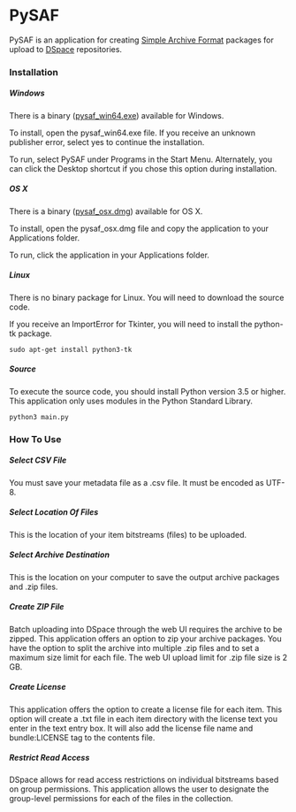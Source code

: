 # PySAF
PySAF is an application for creating [Simple Archive Format](https://wiki.duraspace.org/display/DSDOC5x/Importing+and+Exporting+Items+via+Simple+Archive+Format#ImportingandExportingItemsviaSimpleArchiveFormat-DSpaceSimpleArchiveFormat) packages for upload to [DSpace](http://dspace.org/) repositories.

### Installation

##### Windows

There is a binary ([pysaf_win64.exe](https://bintray.com/cstarcher/pysaf/download_file?file_path=pysaf_win64.exe)) available for Windows.

To install, open the pysaf_win64.exe file. If you receive an unknown publisher error, select yes to continue the installation.

To run, select PySAF under Programs in the Start Menu. Alternately, you can click the Desktop shortcut if you chose this option during installation.

##### OS X

There is a binary ([pysaf_osx.dmg](https://bintray.com/cstarcher/pysaf/download_file?file_path=pysaf_osx.dmg)) available for OS X.

To install, open the pysaf_osx.dmg file and copy the application to your Applications folder.

To run, click the application in your Applications folder.

##### Linux

There is no binary package for Linux. You will need to download the source code.

If you receive an ImportError for Tkinter, you will need to install the python-tk package.

```
sudo apt-get install python3-tk
```

##### Source

To execute the source code, you should install Python version 3.5 or higher. This application only uses modules in the Python Standard Library.

```
python3 main.py
```

### How To Use

##### Select CSV File

You must save your metadata file as a .csv file. It must be encoded as UTF-8.

##### Select Location Of Files

This is the location of your item bitstreams (files) to be uploaded.

##### Select Archive Destination

This is the location on your computer to save the output archive packages and .zip files.

##### Create ZIP File

Batch uploading into DSpace through the web UI requires the archive to be zipped. This application offers an option to zip your archive packages. You have the option to split the archive into multiple .zip files and to set a maximum size limit for each file. The web UI upload limit for .zip file size is 2 GB.

##### Create License

This application offers the option to create a license file for each item. This option will create a .txt file in each item directory with the license text you enter in the text entry box. It will also add the license file name and bundle:LICENSE tag to the contents file.

##### Restrict Read Access

DSpace allows for read access restrictions on individual bitstreams based on group permissions. This application allows the user to designate the group-level permissions for each of the files in the collection.
